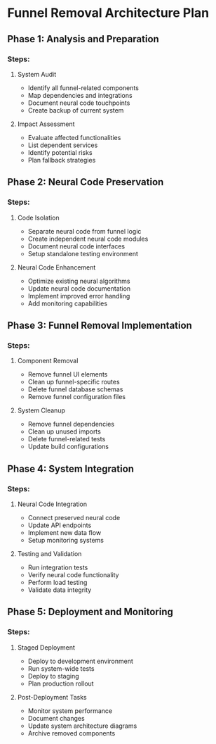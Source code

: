 # Funnel Removal Architecture Plan

## Phase 1: Analysis and Preparation
### Steps:
1. System Audit
   - Identify all funnel-related components
   - Map dependencies and integrations
   - Document neural code touchpoints
   - Create backup of current system

2. Impact Assessment
   - Evaluate affected functionalities
   - List dependent services
   - Identify potential risks
   - Plan fallback strategies

## Phase 2: Neural Code Preservation
### Steps:
1. Code Isolation
   - Separate neural code from funnel logic
   - Create independent neural code modules
   - Document neural code interfaces
   - Setup standalone testing environment

2. Neural Code Enhancement
   - Optimize existing neural algorithms
   - Update neural code documentation
   - Implement improved error handling
   - Add monitoring capabilities

## Phase 3: Funnel Removal Implementation
### Steps:
1. Component Removal
   - Remove funnel UI elements
   - Clean up funnel-specific routes
   - Delete funnel database schemas
   - Remove funnel configuration files

2. System Cleanup
   - Remove funnel dependencies
   - Clean up unused imports
   - Delete funnel-related tests
   - Update build configurations

## Phase 4: System Integration
### Steps:
1. Neural Code Integration
   - Connect preserved neural code
   - Update API endpoints
   - Implement new data flow
   - Setup monitoring systems

2. Testing and Validation
   - Run integration tests
   - Verify neural code functionality
   - Perform load testing
   - Validate data integrity

## Phase 5: Deployment and Monitoring
### Steps:
1. Staged Deployment
   - Deploy to development environment
   - Run system-wide tests
   - Deploy to staging
   - Plan production rollout

2. Post-Deployment Tasks
   - Monitor system performance
   - Document changes
   - Update system architecture diagrams
   - Archive removed components

